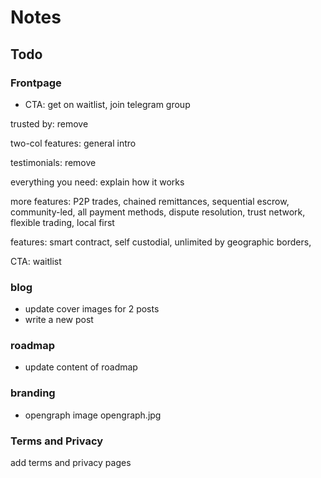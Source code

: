 # Notes
## Todo
### Frontpage
- CTA: get on waitlist, join telegram group

trusted by: remove

two-col features: general intro

testimonials: remove

everything you need: explain how it works

more features: P2P trades, chained remittances, sequential escrow, community-led, all payment methods, dispute resolution, trust network, flexible trading, local first

features: smart contract, self custodial, unlimited by geographic borders, 

CTA: waitlist

### blog
- update cover images for 2 posts
- write a new post

### roadmap
- update content of roadmap

### branding
- opengraph image opengraph.jpg

### Terms and Privacy
add terms and privacy pages